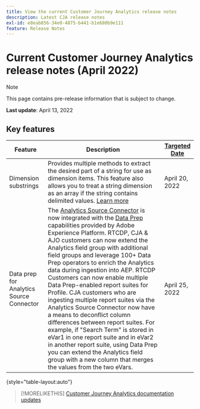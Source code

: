 ```yaml
---
title: View the current Customer Journey Analytics release notes
description: Latest CJA release notes
exl-id: e8eab856-34e0-4875-b441-b1e680b9e111
feature: Release Notes
---
```

# Current Customer Journey Analytics release notes (April 2022)

>[!NOTE]
>
>This page contains pre-release information that is subject to change.

**Last update**: April 13, 2022

## Key features

| Feature | Description | [Targeted Date](/help/release-notes/releases.md) |
| ----------- | ---------- | ----- |
| Dimension substrings | Provides multiple methods to extract the desired part of a string for use as dimension items. This feature also allows you to treat a string dimension as an array if the string contains delimited values. [Learn more](../data-views/component-settings/substring.md) | April 20, 2022 |
| Data prep for Analytics Source Connector | The [Analytics Source Connector](https://experienceleague.adobe.com/docs/experience-platform/sources/ui-tutorials/create/adobe-applications/analytics.html) is now integrated with the [Data Prep](https://experienceleague.adobe.com/docs/experience-platform/data-prep/home.html) capabilities provided by Adobe Experience Platform. RTCDP, CJA & AJO customers can now extend the Analytics field group with additional field groups and leverage 100+ Data Prep operators to enrich the Analytics data during ingestion into AEP. RTCDP Customers can now enable multiple Data Prep-enabled report suites for Profile. CJA customers who are ingesting multiple report suites via the Analytics Source Connector now have a means to deconflict column differences between report suites. For example, if "Search Term" is stored in eVar1 in one report suite and in eVar2 in another report suite, using Data Prep you can extend the Analytics field group with a new column that merges the values from the two eVars. | April 25, 2022 |

{style="table-layout:auto"}

>[!MORELIKETHIS]
>[Customer Journey Analytics documentation updates](/help/release-notes/doc-changes.md)
